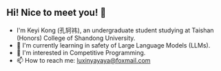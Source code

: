 ## Hi! Nice to meet you! :wave:

- I'm Keyi Kong (孔轲祎), an undergraduate student studying at Taishan (Honors) College of Shandong University.
- :seedling: I'm currently learning in safety of Large Language Models (LLMs).
- :eyes: I'm interested in Competitive Programming.
- :mailbox: How to reach me: <luxinyayaya@foxmail.com>
